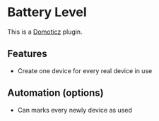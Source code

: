 # Battery Level
This is a [Domoticz](https://www.domoticz.com/) plugin.

## Features
* Create one device for every real device in use

## Automation (options)
* Can marks every newly device as used
